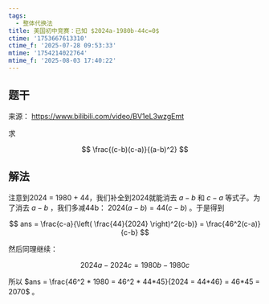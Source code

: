 ```yaml
---
tags:
  - 整体代换法
title: 美国初中竞赛：已知 $2024a-1980b-44c=0$
ctime: '1753667613310'
ctime_f: '2025-07-28 09:53:33'
mtime: '1754214022764'
mtime_f: '2025-08-03 17:40:22'
---
```

## 题干

来源： https://www.bilibili.com/video/BV1eL3wzgEmt

求

$$
\frac{(c-b)(c-a)}{(a-b)^2}
$$

## 解法

注意到2024 = 1980 + 44，我们补全到2024就能消去 $a-b$ 和 $c-a$ 等式子。为了消去 $a-b$ ，我们多减44b： $2024(a-b) = 44(c-b)$ 。于是得到

$$
ans = \frac{c-a}{\left( \frac{44}{2024} \right)^2(c-b)} = \frac{46^2(c-a)}{c-b}
$$

然后同理继续：

$$
2024a-2024c = 1980b-1980c
$$

所以 $ans = \frac{46^2 * 1980 = 46^2 * 44*45}{2024 = 44*46} = 46*45 = 2070$ 。
